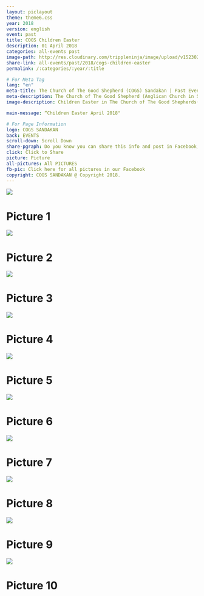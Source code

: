 ```yaml
---
layout: piclayout
theme: theme6.css
year: 2018
version: english
event: past
title: COGS Children Easter
description: 01 April 2018
categories: all-events past
image-path: http://res.cloudinary.com/trippleninja/image/upload/v1523027105/Children%20Easter/easter1.jpg
share-link: all-events/past/2018/cogs-children-easter
permalink: /:categories/:year/:title

# For Meta Tag
lang: "en"
meta-title: The Church of The Good Shepherd (COGS) Sandakan | Past Event - Children Easter APRIL 2018
meta-description: The Church of The Good Shepherd (Anglican Church in Sandakan) | Past Event - Children Easter was organized in COGS Sandakan on April 2018
image-description: Children Easter in The Church of The Good Shepherds(COGS)

main-message: “Children Easter April 2018"

# For Page Information
logo: COGS SANDAKAN
back: EVENTS
scroll-down: Scroll Down
share-pgraph: Do you know you can share this info and post in Facebook, Twitter, GooglePlus and even Whatsapp group? Just click below button and choose the right social media to share!
click: Click to Share
picture: Picture
all-pictures: All PICTURES
fb-pic: Click here for all pictures in our Facebook
copyright: COGS SANDAKAN @ Copyright 2018.
---
```


<div class="slide active"><img src="http://res.cloudinary.com/trippleninja/image/upload/v1523027103/Children%20Easter/easter2.jpg">
    <div class="pic-container">
        <h1 class="slide-heading">
            Picture 1
        </h1>
    </div>
</div>
<div class="slide pic2"><img src="http://res.cloudinary.com/trippleninja/image/upload/v1523027096/Children%20Easter/easter3.jpg">
    <div class="pic-container">
        <h1 class="slide-heading">
            Picture 2
        </h1>
    </div>
</div>
<div class="slide pic3"><img src="http://res.cloudinary.com/trippleninja/image/upload/v1523027108/Children%20Easter/easter4.jpg">
    <div class="pic-container">
        <h1 class="slide-heading">
            Picture 3
        </h1>
    </div>
</div>
<div class="slide pic4"><img src="http://res.cloudinary.com/trippleninja/image/upload/v1523027105/Children%20Easter/easter5.jpg">
    <div class="pic-container">
        <h1 class="slide-heading">
            Picture 4
        </h1>
    </div>
</div>
<div class="slide pic5"><img src="http://res.cloudinary.com/trippleninja/image/upload/v1523027099/Children%20Easter/easter6.jpg">
    <div class="pic-container">
        <h1 class="slide-heading">
            Picture 5
        </h1>
    </div>
</div>
<div class="slide pic6"><img src="http://res.cloudinary.com/trippleninja/image/upload/v1523027105/Children%20Easter/easter7.jpg">
    <div class="pic-container">
        <h1 class="slide-heading">
            Picture 6
        </h1>
    </div>
</div>
<div class="slide pic7"><img src="http://res.cloudinary.com/trippleninja/image/upload/v1523027106/Children%20Easter/easter8.jpg">
    <div class="pic-container">
        <h1 class="slide-heading">
            Picture 7
        </h1>
    </div>
</div>
<div class="slide pic8"><img src="http://res.cloudinary.com/trippleninja/image/upload/v1523027116/Children%20Easter/easter9.jpg">
    <div class="pic-container">
        <h1 class="slide-heading">
            Picture 8
        </h1>
    </div>
</div>
<div class="slide pic9"><img src="http://res.cloudinary.com/trippleninja/image/upload/v1523027122/Children%20Easter/easter11.jpg">
    <div class="pic-container">
        <h1 class="slide-heading">
            Picture 9
        </h1>
    </div>
</div>
<div class="slide pic10"><img src="http://res.cloudinary.com/trippleninja/image/upload/v1523027125/Children%20Easter/easter15.jpg">
    <div class="pic-container">
        <h1 class="slide-heading">
            Picture 10
        </h1>
    </div>
</div>
